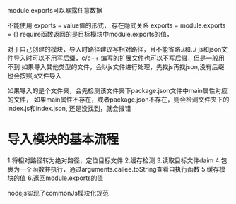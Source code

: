module.exports可以暴露任意数据

不能使用 exports = value值的形式，
存在隐式关系
exports = module.exports = {}
require函数返回的是目标模块中module.exports的值，

对于自己创建的模块，导入时路径建议写相对路径，且不能省略./和../
js和json文件导入时可以不用写后缀，c/c++ 编写的扩展文件也可以不写后缀，但是一般用不到
如果导入其他类型的文件，会以js文件进行处理，先找js再找json,没有后缀也会按照js文件导入

如果导入的是个文件夹，会先检测该文件夹下package.json文件中main属性对应的文件，
如果main属性不存在，或者package.json不存在，则会检测文件夹下的index.js和index.json,
还是没找到，就会报错


# 导入模块的基本流程
1.将相对路径转为绝对路径，定位目标文件
2.缓存检测
3.读取目标文件daim
4.包裹为一个函数并执行，通过arguments.callee.toString查看自执行函数
5.缓存模块的值
6.返回module.exports的值


nodejs实现了commonJs模块化规范



